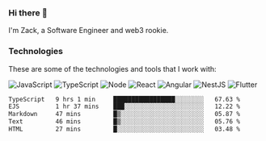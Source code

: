 ### Hi there 👋
I'm Zack, a Software Engineer and web3 rookie.

### Technologies
These are some of the technologies and tools that I work with:

![JavaScript](https://img.shields.io/badge/JavaScript-323330.svg?logo=javascript&logoColor=F7DF1E) 
![TypeScript](https://img.shields.io/badge/TypeScript-007ACC.svg?logo=typescript&logoColor=white) 
![Node](https://img.shields.io/badge/Node.js-43853D.svg?logo=node.js&logoColor=white)
![React](https://img.shields.io/badge/React-20232a.svg?logo=react&logoColor=61DAFB) 
![Angular](https://img.shields.io/badge/Angular-E23237.svg?logo=angularjs&logoColor=white)
![NestJS](https://img.shields.io/badge/NestJS-E0234E?logo=nestjs&logoColor=white)
![Flutter](https://img.shields.io/badge/Flutter-02569B.svg?logo=flutter&logoColor=white)

<!--START_SECTION:waka-->

```txt
TypeScript   9 hrs 1 min     █████████████████░░░░░░░░   67.63 %
EJS          1 hr 37 mins    ███░░░░░░░░░░░░░░░░░░░░░░   12.22 %
Markdown     47 mins         █▒░░░░░░░░░░░░░░░░░░░░░░░   05.87 %
Text         46 mins         █▒░░░░░░░░░░░░░░░░░░░░░░░   05.76 %
HTML         27 mins         █░░░░░░░░░░░░░░░░░░░░░░░░   03.48 %
```

<!--END_SECTION:waka-->
